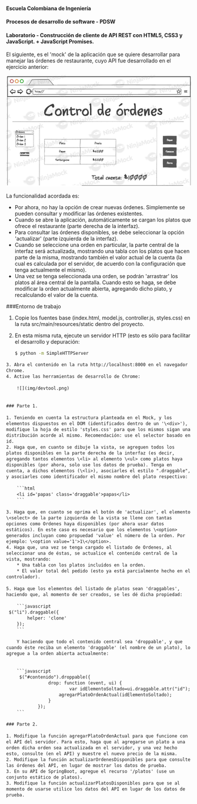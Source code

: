 #### Escuela Colombiana de Ingeniería
#### Procesos de desarrollo de software - PDSW
#### Laboratorio - Construcción de cliente de API REST con HTML5, CSS3 y JavaScript. + JavaScript Promises.

El siguiente, es el 'mock' de la aplicación que se quiere desarrollar para manejar las órdenes de restaurante, cuyo API fue desarrollado en el ejercicio anterior:


![](img/mock.png)

La funcionalidad acordada es:

* Por ahora, no hay la opción de crear nuevas órdenes. Simplemente se pueden consultar y modificar las órdenes existentes.
* Cuando se abre la aplicación, automáticamente se cargan los platos que ofrece el restaurante (parte derecha de la interfaz).
* Para consultar las órdenes disponibles, se debe seleccionar la opción 'actualizar' (parte izquierda de la interfaz).
* Cuando se seleccione una orden en particular, la parte central de la interfaz será actualizada, mostrando una tabla con los platos que hacen parte de la misma, mostrando también el valor actual de la cuenta (la cual es calculada por el servidor, de acuerdo con la configuración que tenga actualmente el mismo).
* Una vez se tenga seleccionada una orden, se podrán 'arrastrar' los platos al área central de la pantalla. Cuando esto se haga, se debe modificar la orden actualmente abierta, agregando dicho plato, y recalculando el valor de la cuenta.


###Entorno de trabajo

1. Copie los fuentes base (index.html, model.js, controller.js, styles.css) en la ruta  src/main/resources/static dentro del proyecto.
2. En esta misma ruta, ejecute un servidor HTTP (esto es sólo para facilitar el desarrollo y depuración:

	```bash
	$ python -m SimpleHTTPServer
```
3. Abra el contenido en la ruta http://localhost:8000 en el navegador Chrome.
4. Active las herramientas de desarrollo de Chrome:

	![](img/devtool.png)


### Parte 1.

1. Teniendo en cuenta la estructura planteada en el Mock, y los elementos dispuestos en el DOM (identificados dentro de un '\<div>'), modifique la hoja de estilo 'styles.css' para que los mismos sigan una distribución acorde al mismo. Recomendación: use el selector basado en id.
2. Haga que, en cuanto se dibuje la vista, se agreguen todos los platos disponibles en la parte derecha de la interfaz (es decir, agregando tantos elementos \<li> al elemento \<ul> como platos haya disponibles (por ahora, solo use los datos de prueba). Tenga en cuenta, a dichos elementos (\<li>), asociarles el estilo ".draggable", y asociarles como identificador el mismo nombre del plato respectivo:

	```html
	<li id='papas' class='draggable'>papas</li>
	```
	
3. Haga que, en cuanto se oprima el botón de 'actualizar', el elemento \<select> de la parte izquierda de la vista se llene con tantas opciones como Ordenes haya disponibles (por ahora usar datos estáticos). En este caso es necesario que los elementos \<option> generados incluyan como propuedad 'value' el número de la orden. Por ejemplo: \<option value='1'>1\</option>.
4. Haga que, una vez se tenga cargado el listado de Ordenes, al seleccionar una de éstas, se actualice el contenido central de la vista, mostrando:
	* Una tabla con los platos incluídos en la orden.
	* El valor total del pedido (esto ya está parcialmente hecho en el controlador).

5. Haga que los elementos del listado de platos sean 'draggables', haciendo que, al momento de ser creados, se les dé dicha propiedad:

	```javascript
 $("li").draggable({
        helper: 'clone'
    });	
	```
	
	Y haciendo que todo el contenido central sea 'droppable', y que cuando éste reciba un elemento 'draggable' (el nombre de un plato), lo agregue a la orden abierta actualmente:
   

	```javascript
	 $("#contenido").droppable({
                drop: function (event, ui) { 
	             		var idElementoSoltado=ui.draggable.attr("id");
                    agregarPlatoOrdenActual(idElementoSoltado);
                }
            });
	```

### Parte 2.

1. Modifique la función agregarPlatoOrdenActual para que funcione con el API del servidor. Para esto, haga que al agregarse un plato a una orden dicha orden sea actualizada en el servidor, y una vez hecho esto, consulte (en el API) y muestre el nuevo precio de la misma.
2. Modifique la función actualizarOrdenesDisponibles para que consulte las órdenes del API, en lugar de mostrar los datos de prueba.
3. En su API de SpringBoot, agregue el recurso '/platos' (use un conjunto estático de platos).
3. Modifique la función actualizarPlatosDisponibles para que se al momento de usarse utilice los datos del API en lugar de los datos de prueba.
